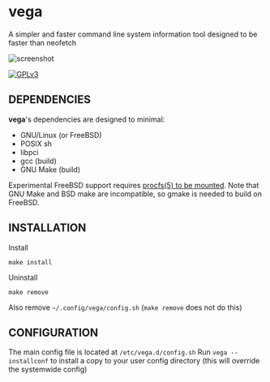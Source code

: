 # vega
A simpler and faster command line system information tool designed to be faster than neofetch

![screenshot](https://github.com/onyasumi/vega/blob/master/screenshot.png?raw=true)

[![GPLv3](https://img.shields.io/badge/license-GPLv3-green)](#)

## DEPENDENCIES
**vega**'s dependencies are designed to minimal:

- GNU/Linux (or FreeBSD)
- POSIX sh
- libpci
- gcc (build)
- GNU Make (build)

Experimental FreeBSD support requires [procfs(5) to be mounted](https://man.freebsd.org/cgi/man.cgi?query=procfs&apropos=0&sektion=5&manpath=FreeBSD+14.0-CURRENT&arch=default&format=html). Note that GNU Make and BSD make are incompatible, so gmake is needed to build on FreeBSD.

## INSTALLATION

Install

    make install

Uninstall

    make remove


Also remove `~/.config/vega/config.sh` (`make remove` does not do this)

## CONFIGURATION

The main config file is located at `/etc/vega.d/config.sh`
Run `vega --installconf` to install a copy to your user config directory (this will override the systemwide config)

